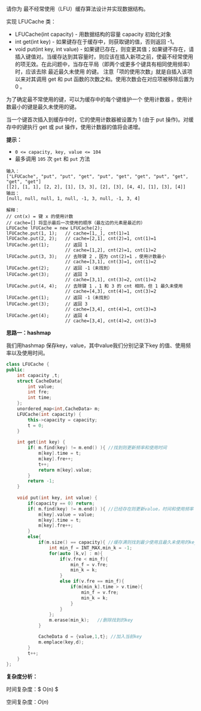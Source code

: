 请你为 最不经常使用（LFU）缓存算法设计并实现数据结构。

实现 LFUCache 类：

+ LFUCache(int capacity) - 用数据结构的容量 capacity 初始化对象
+ int get(int key) - 如果键存在于缓存中，则获取键的值，否则返回 -1。
+ void put(int key, int value) - 如果键已存在，则变更其值；如果键不存在，请插入键值对。当缓存达到其容量时，则应该在插入新项之前，使最不经常使用的项无效。在此问题中，当存在平局（即两个或更多个键具有相同使用频率）时，应该去除 最近最久未使用 的键。
  注意「项的使用次数」就是自插入该项以来对其调用 get 和 put 函数的次数之和。使用次数会在对应项被移除后置为 0 。

为了确定最不常使用的键，可以为缓存中的每个键维护一个 使用计数器 。使用计数最小的键是最久未使用的键。

当一个键首次插入到缓存中时，它的使用计数器被设置为 1 (由于 put 操作)。对缓存中的键执行 get 或 put 操作，使用计数器的值将会递增。

 

**提示：**

- `0 <= capacity, key, value <= 104`
- 最多调用 `105` 次 `get` 和 `put` 方法



```
输入：
["LFUCache", "put", "put", "get", "put", "get", "get", "put", "get", "get", "get"]
[[2], [1, 1], [2, 2], [1], [3, 3], [2], [3], [4, 4], [1], [3], [4]]
输出：
[null, null, null, 1, null, -1, 3, null, -1, 3, 4]

解释：
// cnt(x) = 键 x 的使用计数
// cache=[] 将显示最后一次使用的顺序（最左边的元素是最近的）
LFUCache lFUCache = new LFUCache(2);
lFUCache.put(1, 1);   // cache=[1,_], cnt(1)=1
lFUCache.put(2, 2);   // cache=[2,1], cnt(2)=1, cnt(1)=1
lFUCache.get(1);      // 返回 1
                      // cache=[1,2], cnt(2)=1, cnt(1)=2
lFUCache.put(3, 3);   // 去除键 2 ，因为 cnt(2)=1 ，使用计数最小
                      // cache=[3,1], cnt(3)=1, cnt(1)=2
lFUCache.get(2);      // 返回 -1（未找到）
lFUCache.get(3);      // 返回 3
                      // cache=[3,1], cnt(3)=2, cnt(1)=2
lFUCache.put(4, 4);   // 去除键 1 ，1 和 3 的 cnt 相同，但 1 最久未使用
                      // cache=[4,3], cnt(4)=1, cnt(3)=2
lFUCache.get(1);      // 返回 -1（未找到）
lFUCache.get(3);      // 返回 3
                      // cache=[3,4], cnt(4)=1, cnt(3)=3
lFUCache.get(4);      // 返回 4
                      // cache=[3,4], cnt(4)=2, cnt(3)=3
```



<b>思路一：hashmap</b>

我们用hashmap 保存key，value，其中value我们分别记录下key 的值、使用频率以及使用时间。

```c++
class LFUCache {
public:
    int capacity ,t;
    struct CacheData{
        int value;
        int fre;
        int time;
    };
    unordered_map<int,CacheData> m;
    LFUCache(int capacity) {
        this->capacity = capacity;
        t = 0;
    }
    
    int get(int key) {
        if( m.find(key) != m.end() ){ //找到则更新频率和使用时间
            m[key].time = t;
            m[key].fre++;
            t++;
            return m[key].value;
        } 
        return -1;
    }
    
    void put(int key, int value) {
        if(capacity == 0) return;
        if( m.find(key) != m.end() ){ //已经存在则更新value，时间和使用频率
            m[key].value = value; 
            m[key].time = t;
            m[key].fre++;
        }
        else{
            if(m.size() == capacity){ //缓存满则找到最少使用且最久未使用的key
                int min_f = INT_MAX,min_k = -1;
                for(auto [k,v] : m){
                    if(v.fre < min_f){
                        min_f = v.fre;
                        min_k = k;
                    }
                    else if(v.fre == min_f){
                        if(m[min_k].time > v.time){
                            min_f = v.fre;
                            min_k = k;
                        }
                    }
                };
                m.erase(min_k);   //删除找到的key
            }

            CacheData d = {value,1,t}; //加入当前key
            m.emplace(key,d);
        }
        t++;
    }
};

```

<b>复杂度分析：</b>

时间复杂度：$ O(n) $ 

空间复杂度：$O(n)$ 